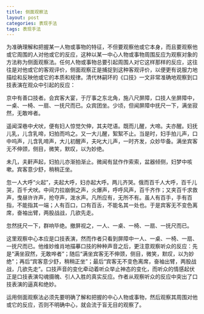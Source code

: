 ```yaml
---
title: 侧面观察法
layout: post
categories: 表现手法
tags: 表现手法
---
```


为准确理解和把握某一人物或事物的特征，不但要观察他或它本身，而且要观察他或它周围的人对他或它的反应，这种以某一中心人物或事物周围反应为观察对象的方法称为侧面观察法。任何人物或事物总要引起周围人对它这样那样的反应，这往往是对他或它的客观评价，侧面观察正是捕捉到这种客观评价，以便更有说服力地描绘和反映他或它的本质和规律。清代林嗣环的《口技》一文非常准确地观察到口技表演在观众中引起的反应：

京中有善口技者。会宾客大宴，于厅事之东北角，施八尺屏障，口技人坐屏障中，一桌、一椅、一扇、一抚尺而已。众宾团坐。少顷，但闻屏障中抚尺一下，满坐寂然，无敢哗者。

遥闻深巷中犬吠，便有妇人惊觉欠伸，其夫呓语。既而儿醒，大啼。夫亦醒。妇抚儿乳，儿含乳啼，妇拍而呜之。又一大儿醒，絮絮不止。当是时，妇手拍儿声，口中呜声，儿含乳啼声，大儿初醒声，夫叱大儿声，一时齐发，众妙毕备。满坐宾客无不伸颈，侧目，微笑，默叹，以为妙绝。

未几，夫鼾声起，妇拍儿亦渐拍渐止。微闻有鼠作作索索，盆器倾侧，妇梦中咳嗽。宾客意少舒，稍稍正坐。

忽一人大呼“火起”，夫起大呼，妇亦起大呼。两儿齐哭。俄而百千人大呼，百千儿哭，百千犬吠。中间力拉崩倒之声，火爆声，呼呼风声，百千齐作；又夹百千求救声，曳昼许许声，抢夺声，泼水声。凡所应有，无所不有。虽人有百手，手有百指，不能指其一端；人有百口，口有百舌，不能名其一处也。于是宾客无不变色离席，奋袖出臂，两股战战，几欲先走。

忽然抚尺一下，群响毕绝。撤屏视之，一人、一桌、一椅、一扇、一抚尺而已。

这里观察中心本应是口技表演，然而作者只看到屏障中一人、一桌、一椅、一扇、一抚尺而已。他维妙维肖地描摹口技的种种声音之后，更注意观察听众的反应：先是“满坐寂然，无敢哗者”；随后“满坐宾客无不伸颈，侧目，微笑，默叹，以为妙绝”；再后“宾客意少舒，稍稍正坐”；最后“宾客无不变色离席，奋袖出臂，两股战战，几欲先走”。口技声音的变化牵动着听众举止神态的变化，而听众的情感起伏正是口技表演勾魂摄魄、引人入胜的真实反应。作者从观察听众的反应中突出了口技表演的逼真和绝妙。

运用侧面观察法必须先要明确了解和把握的中心人物或事物，然后观察其周围对他或它的反应，否则不明确中心，就会流于盲无目的观察了。 